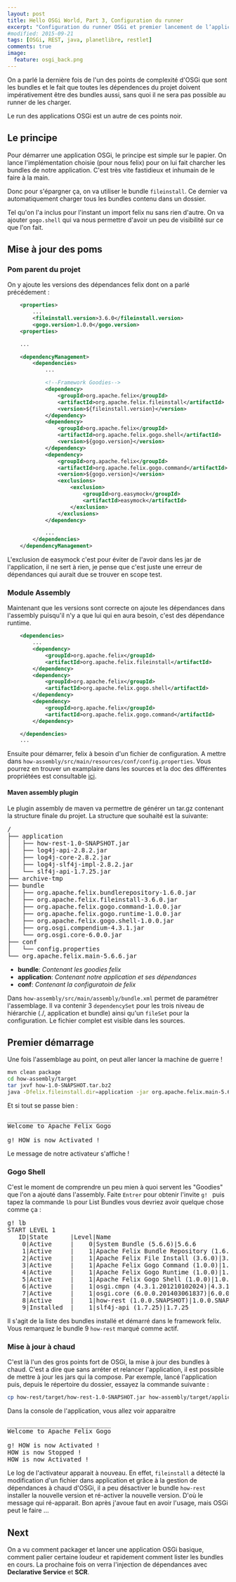 ```yaml
---
layout: post
title: Hello OSGi World, Part 3, Configuration du runner
excerpt: "Configuration du runner OSGi et premier lancement de l’application"
#modified: 2015-09-21
tags: [OSGi, REST, java, planetlibre, restlet]
comments: true
image:
  feature: osgi_back.png
---
```


On a parlé la dernière fois de l'un des points de complexité d'OSGi que sont les bundles et le fait que toutes les dépendences du projet doivent impérativement être des bundles aussi, sans quoi il ne sera pas possible au runner de les charger.

Le run des applications OSGi est un autre de ces points noir.

## Le principe

Pour démarrer une application OSGi, le principe est simple sur le papier. On lance l'implémentation choisie (pour nous felix) pour on lui fait charcher les bundles de notre application. C'est très vite fastidieux et inhumain de le faire à la main.

Donc pour s'épargner ça, on va utiliser le bundle `fileinstall`. Ce dernier va automatiquement charger tous les bundles contenu dans un dossier.

Tel qu'on l'a inclus pour l'instant un import felix nu sans rien d'autre. On va ajouter `gogo.shell` qui va nous permettre d'avoir un peu de visibilité sur ce que l'on fait.

## Mise à jour des poms

### Pom parent du projet
On y ajoute les versions des dépendances felix dont on a parlé précédement :

```xml
    <properties>
        ...
        <fileinstall.version>3.6.0</fileinstall.version>
        <gogo.version>1.0.0</gogo.version>
    <properties>

    ...

    <dependencyManagement>
        <dependencies>
            ...

            <!--Framework Goodies-->
            <dependency>
                <groupId>org.apache.felix</groupId>
                <artifactId>org.apache.felix.fileinstall</artifactId>
                <version>${fileinstall.version}</version>
            </dependency>
            <dependency>
                <groupId>org.apache.felix</groupId>
                <artifactId>org.apache.felix.gogo.shell</artifactId>
                <version>${gogo.version}</version>
            </dependency>
            <dependency>
                <groupId>org.apache.felix</groupId>
                <artifactId>org.apache.felix.gogo.command</artifactId>
                <version>${gogo.version}</version>
                <exclusions>
                    <exclusion>
                        <groupId>org.easymock</groupId>
                        <artifactId>easymock</artifactId>
                    </exclusion>
                </exclusions>
            </dependency>

            ...
        </dependencies>
    </dependencyManagement>
```

L'exclusion de easymock c'est pour éviter de l'avoir dans les jar de l'application, il ne sert à rien, je pense que c'est juste une erreur de dépendances qui aurait due se trouver en scope test.

### Module Assembly
Maintenant que les versions sont correcte on ajoute les dépendances dans l'assembly puisqu'il n'y a que lui qui en aura besoin, c'est des dépendance runtime.

```xml
    <dependencies>
        ...
        <dependency>
            <groupId>org.apache.felix</groupId>
            <artifactId>org.apache.felix.fileinstall</artifactId>
        </dependency>
        <dependency>
            <groupId>org.apache.felix</groupId>
            <artifactId>org.apache.felix.gogo.shell</artifactId>
        </dependency>
        <dependency>
            <groupId>org.apache.felix</groupId>
            <artifactId>org.apache.felix.gogo.command</artifactId>
        </dependency>

    </dependencies>
    ...
```

Ensuite pour démarrer, felix à besoin d'un fichier de configuration. A mettre dans `how-assembly/src/main/resources/conf/config.properties`. Vous pourrez en trouver un examplaire dans les sources et la doc des différentes propriétées est consultable [ici][felix-config]. 

#### Maven assembly plugin

Le plugin assembly de maven va permettre de générer un tar.gz contenant la structure finale du projet. La structure que souhaité est la suivante:

<pre>
/
├── application
│   ├── how-rest-1.0-SNAPSHOT.jar
│   ├── log4j-api-2.8.2.jar
│   ├── log4j-core-2.8.2.jar
│   ├── log4j-slf4j-impl-2.8.2.jar
│   └── slf4j-api-1.7.25.jar
├── archive-tmp
├── bundle
│   ├── org.apache.felix.bundlerepository-1.6.0.jar
│   ├── org.apache.felix.fileinstall-3.6.0.jar
│   ├── org.apache.felix.gogo.command-1.0.0.jar
│   ├── org.apache.felix.gogo.runtime-1.0.0.jar
│   ├── org.apache.felix.gogo.shell-1.0.0.jar
│   ├── org.osgi.compendium-4.3.1.jar
│   └── org.osgi.core-6.0.0.jar
├── conf
│   └── config.properties
└── org.apache.felix.main-5.6.6.jar
</pre>

* **bundle**: *Contenant les goodies felix*
* **application**: *Contenant notre application et ses dépendances*
* **conf**: *Contenant la configuratoin de felix*

Dans `how-assembly/src/main/assembly/bundle.xml` permet de paramétrer l'assemblage. Il va contenir 3 `dependencySet` pour les trois niveau de hiérarchie (./, application et bundle) ainsi qu'un `fileSet` pour la configuration. Le fichier complet est visible dans les sources.

## Premier démarrage
Une fois l'assemblage au point, on peut aller lancer la machine de guerre !

```bash
mvn clean package
cd how-assembly/target
tar jxvf how-1.0-SNAPSHOT.tar.bz2
java -Dfelix.fileinstall.dir=application -jar org.apache.felix.main-5.6.6.jar
```

Et si tout se passe bien :
<pre class="console">
____________________________
Welcome to Apache Felix Gogo

g! HOW is now Activated !
</pre>

Le message de notre activateur s'affiche !

### Gogo Shell
C'est le moment de comprendre un peu mien à quoi servent les "Goodies" que l'on a ajouté dans l'assembly. Faite `Entrer` pour obtenir l'invite `g! ` puis tapez la commande `lb` pour List Bundles vous devriez avoir quelque chose comme ça :

<pre>
g! lb
START LEVEL 1
   ID|State      |Level|Name
    0|Active     |    0|System Bundle (5.6.6)|5.6.6
    1|Active     |    1|Apache Felix Bundle Repository (1.6.0)|1.6.0
    2|Active     |    1|Apache Felix File Install (3.6.0)|3.6.0
    3|Active     |    1|Apache Felix Gogo Command (1.0.0)|1.0.0
    4|Active     |    1|Apache Felix Gogo Runtime (1.0.0)|1.0.0
    5|Active     |    1|Apache Felix Gogo Shell (1.0.0)|1.0.0
    6|Active     |    1|osgi.cmpn (4.3.1.201210102024)|4.3.1.201210102024
    7|Active     |    1|osgi.core (6.0.0.201403061837)|6.0.0.201403061837
    8|Active     |    1|how-rest (1.0.0.SNAPSHOT)|1.0.0.SNAPSHOT
    9|Installed  |    1|slf4j-api (1.7.25)|1.7.25
</pre>

Il s'agit de la liste des bundles installé et démarré dans le framework felix. Vous remarquez le bundle 9 `how-rest` marqué comme actif.

### Mise à jour à chaud
C'est là l'un des gros points fort de OSGi, la mise à jour des bundles à chaud. C'est a dire que sans arréter et relancer l'application, il est possible de mettre à jour les jars qui la compose. Par exemple, lancé l'application puis, depuis le répertoire du dossier, essayez la commande suivante :

```bash
cp how-rest/target/how-rest-1.0-SNAPSHOT.jar how-assembly/target/application/
```

Dans la console de l'application, vous allez voir apparaitre 
<pre>
____________________________
Welcome to Apache Felix Gogo

g! HOW is now Activated !
HOW is now Stopped !
HOW is now Activated !
</pre>

Le log de l'activateur apparait à nouveau. En effet, `fileinstall` a détecté la modification d'un fichier dans application et grâce à la gestion de dépendances à chaud d'OSGi, il a peu désactiver le bundle `how-rest` installer la nouvelle version et ré-activer la nouvelle version. D'où le message qui ré-apparait. Bon après j'avoue faut en avoir l'usage, mais OSGi peut le faire ...

## Next
On a vu comment packager et lancer une application OSGi basique, comment palier certaine loudeur et rapidement comment lister les bundles en cours. La prochaine fois on verra l'injection de dépendances avec **Declarative Service** et **SCR**.



[felix-config]: https://felix.apache.org/documentation/subprojects/apache-felix-framework/apache-felix-framework-configuration-properties.html